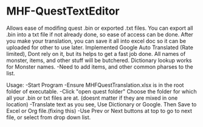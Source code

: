# MHF-QuestTextEditor

Allows ease of modifing quest .bin or exported .txt files.
You can export all .bin into a txt file if not already done, so ease of access can be done.
After you make your translation, you can save it all into excel doc so it can be uploaded for other to use later.
Implemented Google Auto Translated (Rate limited), Dont rely on it, but its helps to get a fast job done. All names of monster, items, and other stuff will be butchered.
Dictionary lookup works for Monster names.
	-Need to add items, and other common pharses to the list.



Usage:
-Start Program
-Ensure MHFQuestTranslation.xlsx is in the root folder of executable.
-Click "open quest folder" Choose the folder for which all your .bin or txt files are at. (doesnt matter if they are mixed in one location)
-Translate text as you see, Use Dictionary or Google. Then Save to Excel or Org file.(fixing this)
-Use Prev or Next buttons at top to go to next file, or select from drop down list.


